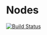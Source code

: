 Nodes
=====

[![Build Status](https://secure.travis-ci.org/mootools/nodes.png?branch=master)](http://travis-ci.org/mootools/nodes)

